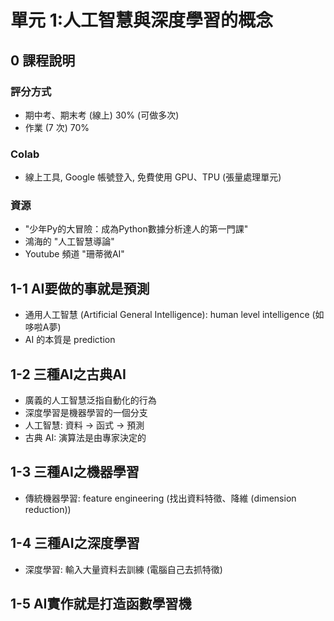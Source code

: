 單元 1:人工智慧與深度學習的概念
=========================

## 0 課程說明
### 評分方式
- 期中考、期末考 (線上) 30% (可做多次)
- 作業 (7 次) 70%
### Colab
- 線上工具, Google 帳號登入, 免費使用 GPU、TPU (張量處理單元)
### 資源
- "少年Py的大冒險：成為Python數據分析達人的第一門課"
- 鴻海的 "人工智慧導論"
- Youtube 頻道 "珊蒂微AI"

## 1-1 AI要做的事就是預測
- 通用人工智慧 (Artificial General Intelligence): human level intelligence (如哆啦A夢)
- AI 的本質是 prediction

## 1-2 三種AI之古典AI
- 廣義的人工智慧泛指自動化的行為
- 深度學習是機器學習的一個分支
- 人工智慧: 資料 -> 函式 -> 預測
- 古典 AI: 演算法是由專家決定的

## 1-3 三種AI之機器學習
- 傳統機器學習: feature engineering (找出資料特徵、降維 (dimension reduction))

## 1-4 三種AI之深度學習
- 深度學習: 輸入大量資料去訓練 (電腦自己去抓特徵)

## 1-5 AI實作就是打造函數學習機
